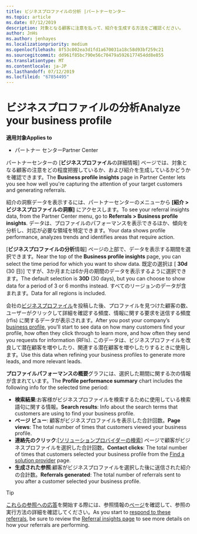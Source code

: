 ```yaml
---
title: ビジネスプロファイルの分析 |パートナーセンター
ms.topic: article
ms.date: 07/12/2019
description: 対象となる顧客に注意を払って、紹介を生成する方法をご確認ください。
author: JnHs
ms.author: jenhayes
ms.localizationpriority: medium
ms.openlocfilehash: 8f53c002ea3d1fd1a670031a18c58d93bf259c21
ms.sourcegitcommit: dd961f85bc790e56c70479a5926177454dd8e855
ms.translationtype: MT
ms.contentlocale: ja-JP
ms.lasthandoff: 07/12/2019
ms.locfileid: "67854495"
---
```

# <a name="analyze-your-business-profile"></a><span data-ttu-id="94b0c-103">ビジネスプロファイルの分析</span><span class="sxs-lookup"><span data-stu-id="94b0c-103">Analyze your business profile</span></span>
<!-- 
https://go.microsoft.com/fwlink/?linkid=849120
-->

<span data-ttu-id="94b0c-104">**適用対象**</span><span class="sxs-lookup"><span data-stu-id="94b0c-104">**Applies to**</span></span>

- <span data-ttu-id="94b0c-105">パートナー センター</span><span class="sxs-lookup"><span data-stu-id="94b0c-105">Partner Center</span></span>

<span data-ttu-id="94b0c-106">パートナーセンターの [**ビジネスプロファイル**の詳細情報] ページでは、対象となる顧客の注意をどの程度把握しているか、および紹介を生成しているかどうかを確認できます。</span><span class="sxs-lookup"><span data-stu-id="94b0c-106">The **Business profile insights** page in Partner Center lets you see how well you're capturing the attention of your target customers and generating referrals.</span></span>

<span data-ttu-id="94b0c-107">紹介の洞察データを表示するには、パートナーセンターのメニューから **[紹介 > ビジネスプロファイルの洞察]** にアクセスします。</span><span class="sxs-lookup"><span data-stu-id="94b0c-107">To see your referral insights data, from the Partner Center menu, go to **Referrals > Business profile insights**.</span></span> <span data-ttu-id="94b0c-108">データは、プロファイルのパフォーマンスを表示できるほか、傾向を分析し、対応が必要な領域を特定できます。</span><span class="sxs-lookup"><span data-stu-id="94b0c-108">Your data shows profile performance, analyzes trends and identifies areas that require action.</span></span>

<span data-ttu-id="94b0c-109">[**ビジネスプロファイルの分析**情報] ページの上部で、データを表示する期間を選択できます。</span><span class="sxs-lookup"><span data-stu-id="94b0c-109">Near the top of the **Business profile insights** page, you can select the time period for which you want to show data.</span></span> <span data-ttu-id="94b0c-110">既定の選択は [ **30d** (30 日)] ですが、3か月または6か月の期間のデータを表示するように選択できます。</span><span class="sxs-lookup"><span data-stu-id="94b0c-110">The default selection is **30D** (30 days), but you can choose to show data for a period of 3 or 6 months instead.</span></span> <span data-ttu-id="94b0c-111">すべてのリージョンのデータが含まれます。</span><span class="sxs-lookup"><span data-stu-id="94b0c-111">Data for all regions is included.</span></span>

<span data-ttu-id="94b0c-112">会社の[ビジネスプロファイル](create-a-marketing-profile.md)を投稿した後、プロファイルを見つけた顧客の数、ユーザーがクリックして詳細を確認する頻度、情報に関する要求を送信する頻度 (rfis) に関するデータが表示されます。</span><span class="sxs-lookup"><span data-stu-id="94b0c-112">After you post your company’s [business profile](create-a-marketing-profile.md), you’ll start to see data on how many customers find your profile, how often they click through to learn more, and how often they send you requests for information (RFIs).</span></span> <span data-ttu-id="94b0c-113">このデータは、ビジネスプロファイルを改良して潜在顧客を増やしたり、関連する潜在顧客を増やしたりするときに使用します。</span><span class="sxs-lookup"><span data-stu-id="94b0c-113">Use this data when refining your business profiles to generate more leads, and more relevant leads.</span></span>

<span data-ttu-id="94b0c-114">**プロファイルパフォーマンスの概要**グラフには、選択した期間に関する次の情報が含まれています。</span><span class="sxs-lookup"><span data-stu-id="94b0c-114">The **Profile performance summary** chart includes the following info for the selected time period:</span></span>

- <span data-ttu-id="94b0c-115">**検索結果**:お客様がビジネスプロファイルを検索するために使用している検索語句に関する情報。</span><span class="sxs-lookup"><span data-stu-id="94b0c-115">**Search results**: Info about the search terms that customers are using to find your business profile.</span></span>
- <span data-ttu-id="94b0c-116">**ページ ビュー**: 顧客がビジネスプロファイルを表示した合計回数。</span><span class="sxs-lookup"><span data-stu-id="94b0c-116">**Page views**: The total number of times that customers viewed your business profile.</span></span>
- <span data-ttu-id="94b0c-117">**連絡先のクリック**:[[ソリューションプロバイダーの検索](https://www.microsoft.com/solution-providers/home)] ページで顧客がビジネスプロファイルを選択した合計回数。</span><span class="sxs-lookup"><span data-stu-id="94b0c-117">**Contact clicks**: The total number of times that customers selected your business profile from the [Find a solution provider](https://www.microsoft.com/solution-providers/home) page.</span></span>
- <span data-ttu-id="94b0c-118">**生成された参照**:顧客がビジネスプロファイルを選択した後に送信された紹介の合計数。</span><span class="sxs-lookup"><span data-stu-id="94b0c-118">**Referrals generated**: The total number of referrals sent to you after a customer selected your business profile.</span></span>

> [!TIP]
> <span data-ttu-id="94b0c-119">[これらの参照への応答](responding-to-referrals.md)を開始する際には、参照情報の[ページ](referral-insights.md)を確認して、参照の実行方法の詳細を確認してください。</span><span class="sxs-lookup"><span data-stu-id="94b0c-119">As you start to [respond to these referrals](responding-to-referrals.md), be sure to review the [Referral insights page](referral-insights.md) to see more details on how your referrals are performing.</span></span>
